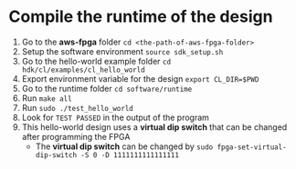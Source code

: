 # Compile the runtime of the design

1. Go to the **aws-fpga** folder `cd <the-path-of-aws-fpga-folder>`
2. Setup the software environment `source sdk_setup.sh`
3. Go to the hello-world example folder `cd hdk/cl/examples/cl_hello_world`
4. Export environment variable for the design `export CL_DIR=$PWD`
5. Go to the runtime folder `cd software/runtime`
6. Run `make all`
7. Run `sudo ./test_hello_world`
8. Look for `TEST PASSED` in the output of the program
9. This hello-world design uses a **virtual dip switch** that can be changed after programming the FPGA
    * The **virtual dip switch** can be changed by `sudo fpga-set-virtual-dip-switch -S 0 -D 1111111111111111`
